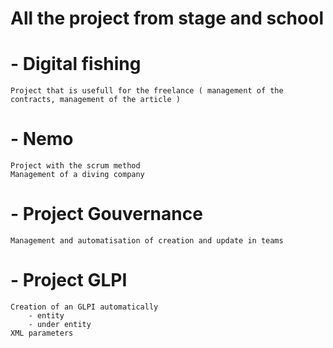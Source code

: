 # All the project from stage and school

# - Digital fishing
    Project that is usefull for the freelance ( management of the contracts, management of the article )
# - Nemo
    Project with the scrum method 
    Management of a diving company
# - Project Gouvernance
    Management and automatisation of creation and update in teams
# - Project GLPI
    Creation of an GLPI automatically 
        - entity
        - under entity
    XML parameters
        
